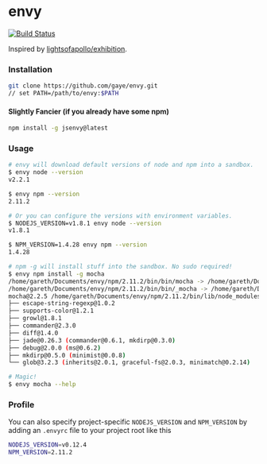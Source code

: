 envy
====


[![Build
Status](https://travis-ci.org/gaye/envy.png?branch=master)](https://travis-ci.org/gaye/envy)

Inspired by
[lightsofapollo/exhibition](https://github.com/lightsofapollo/exhibition).

### Installation

```bash
git clone https://github.com/gaye/envy.git
// set PATH=/path/to/envy:$PATH
```

#### Slightly Fancier (if you already have some npm)

```bash
npm install -g jsenvy@latest
```

### Usage

```bash
# envy will download default versions of node and npm into a sandbox.
$ envy node --version
v2.2.1

$ envy npm --version
2.11.2

# Or you can configure the versions with environment variables.
$ NODEJS_VERSION=v1.8.1 envy node --version
v1.8.1

$ NPM_VERSION=1.4.28 envy npm --version
1.4.28

# npm -g will install stuff into the sandbox. No sudo required!
$ envy npm install -g mocha
/home/gareth/Documents/envy/npm/2.11.2/bin/bin/mocha -> /home/gareth/Documents/envy/npm/2.11.2/bin/lib/node_modules/mocha/bin/mocha
/home/gareth/Documents/envy/npm/2.11.2/bin/bin/_mocha -> /home/gareth/Documents/envy/npm/2.11.2/bin/lib/node_modules/mocha/bin/_mocha
mocha@2.2.5 /home/gareth/Documents/envy/npm/2.11.2/bin/lib/node_modules/mocha
├── escape-string-regexp@1.0.2
├── supports-color@1.2.1
├── growl@1.8.1
├── commander@2.3.0
├── diff@1.4.0
├── jade@0.26.3 (commander@0.6.1, mkdirp@0.3.0)
├── debug@2.0.0 (ms@0.6.2)
├── mkdirp@0.5.0 (minimist@0.0.8)
└── glob@3.2.3 (inherits@2.0.1, graceful-fs@2.0.3, minimatch@0.2.14)

# Magic!
$ envy mocha --help
```

### Profile

You can also specify project-specific `NODEJS_VERSION` and `NPM_VERSION`
by adding an `.envyrc` file to your project root like this

```bash
NODEJS_VERSION=v0.12.4
NPM_VERSION=2.11.2
```
